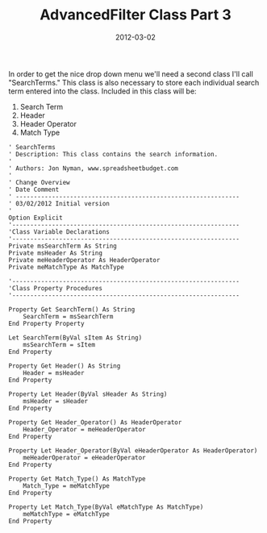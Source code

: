 ﻿---
date: 2012-03-02
title: AdvancedFilter Class Part 3
subTitle: Creating the Sub Class
tags:
    - advanced-filter
    - code
---

In order to get the nice drop down menu we'll need a second class I'll call "SearchTerms." This class is also necessary to store each individual search term entered into the class. Included in this class will be:
<ol>
	<li>Search Term</li>
	<li>Header</li>
	<li>Header Operator</li>
	<li>Match Type</li>
</ol>

``` vbscript
' SearchTerms
' Description: This class contains the search information.
'
' Authors: Jon Nyman, www.spreadsheetbudget.com
'
' Change Overview
' Date Comment
' --------------------------------------------------------------
' 03/02/2012 Initial version
'
Option Explicit
'---------------------------------------------------------------
'Class Variable Declarations
'---------------------------------------------------------------
Private msSearchTerm As String
Private msHeader As String
Private meHeaderOperator As HeaderOperator
Private meMatchType As MatchType

'---------------------------------------------------------------
'Class Property Procedures
'---------------------------------------------------------------

Property Get SearchTerm() As String
    SearchTerm = msSearchTerm
End Property Property 

Let SearchTerm(ByVal sItem As String)
    msSearchTerm = sItem
End Property

Property Get Header() As String
    Header = msHeader
End Property 

Property Let Header(ByVal sHeader As String)
    msHeader = sHeader
End Property

Property Get Header_Operator() As HeaderOperator
    Header_Operator = meHeaderOperator
End Property

Property Let Header_Operator(ByVal eHeaderOperator As HeaderOperator)
    meHeaderOperator = eHeaderOperator
End Property

Property Get Match_Type() As MatchType
    Match_Type = meMatchType
End Property

Property Let Match_Type(ByVal eMatchType As MatchType)
    meMatchType = eMatchType
End Property
```
